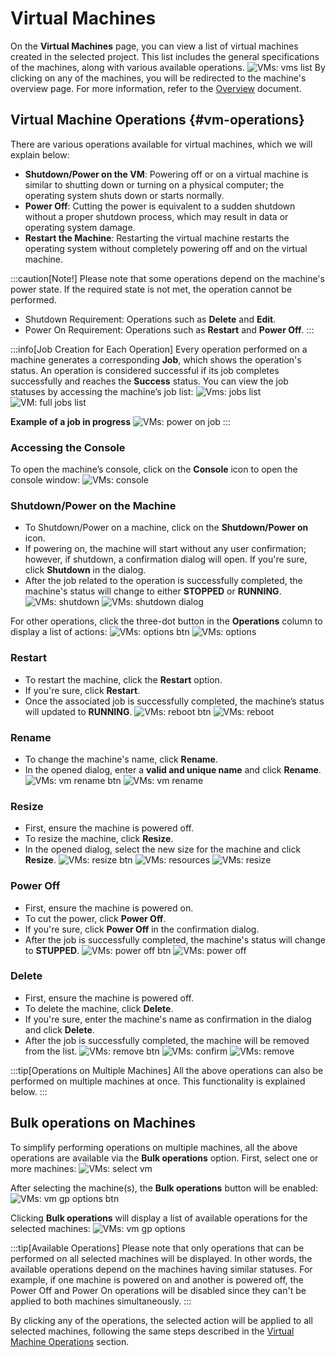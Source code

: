 # Virtual Machines

On the **Virtual Machines** page, you can view a list of virtual machines created in the selected project. This list includes the general specifications of the machines, along with various available operations.
![VMs: vms list](img/vms-list.png)
By clicking on any of the machines, you will be redirected to the machine's overview page. For more information, refer to the [Overview](../vm#overview) document.

## Virtual Machine Operations {#vm-operations}

There are various operations available for virtual machines, which we will explain below:

- **Shutdown/Power on the VM**: Powering off or on a virtual machine is similar to shutting down or turning on a physical computer; the operating system shuts down or starts normally.
- **Power Off**: Cutting the power is equivalent to a sudden shutdown without a proper shutdown process, which may result in data or operating system damage.
- **Restart the Machine**: Restarting the virtual machine restarts the operating system without completely powering off and on the virtual machine.

:::caution[Note!]
Please note that some operations depend on the machine's power state. If the required state is not met, the operation cannot be performed.

- Shutdown Requirement: Operations such as **Delete** and **Edit**.
- Power On Requirement: Operations such as **Restart** and **Power Off**.
  :::

:::info[Job Creation for Each Operation]
Every operation performed on a machine generates a corresponding **Job**, which shows the operation's status. An operation is considered successful if its job completes successfully and reaches the **Success** status. You can view the job statuses by accessing the machine’s job list:
![Vms: jobs list](img/vm-jobs-btn.png)
![VM: full jobs list](img/full-jobs-list.png)

**Example of a job in progress**
![VMs: power on job](img/power-on-job.png)
:::

### Accessing the Console

To open the machine’s console, click on the **Console** icon to open the console window:
![VMs: console](img/vm-console.png)

### Shutdown/Power on the Machine

- To Shutdown/Power on a machine, click on the **Shutdown/Power on** icon.
- If powering on, the machine will start without any user confirmation; however, if shutdown, a confirmation dialog will open. If you're sure, click **Shutdown** in the dialog.
- After the job related to the operation is successfully completed, the machine's status will change to either **STOPPED** or **RUNNING**.
  ![VMs: shutdown](img/vm-shutdown-btn.png)
  ![VMs: shutdown dialog](img/vm-shutdown.png)

For other operations, click the three-dot button in the **Operations** column to display a list of actions:
![VMs: options btn](img/vm-options.png)
![VMs: options](img/vm-options-list.png)

### Restart

- To restart the machine, click the **Restart** option.
- If you're sure, click **Restart**.
- Once the associated job is successfully completed, the machine’s status will updated to **RUNNING**.
  ![VMs: reboot btn](img/vm-reboot-btn.png)
  ![VMs: reboot](img/vm-reboot.png)

### Rename

- To change the machine's name, click **Rename**.
- In the opened dialog, enter a **valid and unique name** and click **Rename**.
  ![VMs: vm rename btn](img/vm-rename-btn.png)
  ![VMs: vm rename](img/vm-rename.png)

### Resize

- First, ensure the machine is powered off.
- To resize the machine, click **Resize**.
- In the opened dialog, select the new size for the machine and click **Resize**.
  ![VMs: resize btn](img/vm-resize-btn.png)
  ![VMs: resources](img/vm-resources-list.png)
  ![VMs: resize](img/vm-resize.png)

### Power Off

- First, ensure the machine is powered on.
- To cut the power, click **Power Off**.
- If you're sure, click **Power Off** in the confirmation dialog.
- After the job is successfully completed, the machine's status will change to **STUPPED**.
  ![VMs: power off btn](img/vm-power-off-btn.png)
  ![VMs: power off](img/vm-power-off.png)

### Delete

- First, ensure the machine is powered off.
- To delete the machine, click **Delete**.
- If you're sure, enter the machine's name as confirmation in the dialog and click **Delete**.
- After the job is successfully completed, the machine will be removed from the list.
  ![VMs: remove btn](img/vm-remove-btn.png)
  ![VMs: confirm](img/vm-remove-confirmation-phrase.png)
  ![VMs: remove](img/vm-remove.png)

:::tip[Operations on Multiple Machines]
All the above operations can also be performed on multiple machines at once. This functionality is explained below.
:::

## Bulk operations on Machines

To simplify performing operations on multiple machines, all the above operations are available via the **Bulk operations** option. First, select one or more machines:
![VMs: select vm](img/select-vm-icon.png)

After selecting the machine(s), the **Bulk operations** button will be enabled:
![VMs: vm gp options btn](img/vm-gp-options-btn.png)

Clicking **Bulk operations** will display a list of available operations for the selected machines:
![VMs: vm gp options](img/vm-gp-options.png)

:::tip[Available Operations]
Please note that only operations that can be performed on all selected machines will be displayed. In other words, the available operations depend on the machines having similar statuses. For example, if one machine is powered on and another is powered off, the Power Off and Power On operations will be disabled since they can't be applied to both machines simultaneously.
:::

By clicking any of the operations, the selected action will be applied to all selected machines, following the same steps described in the [Virtual Machine Operations](#vm-operations) section.
